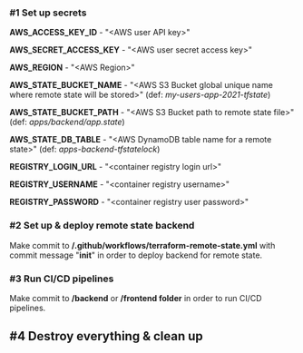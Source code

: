 
### #1 Set up secrets
**AWS_ACCESS_KEY_ID** - "&#x3c;AWS user API key&#62;"

**AWS_SECRET_ACCESS_KEY** - "&#x3c;AWS user secret access key&#62;"

**AWS_REGION** - "&#x3c;AWS Region&#62;"
  
**AWS_STATE_BUCKET_NAME** - "&#x3c;AWS S3 Bucket global unique name where remote state will be stored&#62;" (def: *my-users-app-2021-tfstate*)

**AWS_STATE_BUCKET_PATH** - "&#x3c;AWS S3 Bucket path to remote state file&#62;" (def: *apps/backend/app.state*)

**AWS_STATE_DB_TABLE** - "&#x3c;AWS DynamoDB table name for a remote state&#62;" (def: *apps-backend-tfstatelock*)

**REGISTRY_LOGIN_URL** - "&#x3c;container registry login url&#62;"

**REGISTRY_USERNAME** - "&#x3c;container registry username&#62;"

**REGISTRY_PASSWORD** - "&#x3c;container registry user password&#62;"


### #2 Set up & deploy remote state backend
Make commit to **/.github/workflows/terraform-remote-state.yml** with commit message "**init**" in order to deploy backend for remote state.

### #3 Run CI/CD pipelines
Make commit to **/backend** or **/frontend folder** in order to run CI/CD pipelines.

## #4 Destroy everything & clean up
